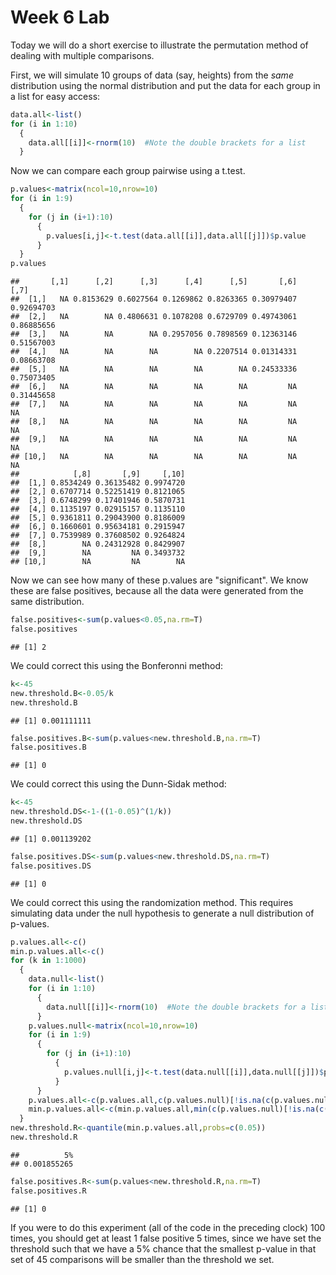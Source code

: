 Week 6 Lab
=============
  
Today we will do a short exercise to illustrate the permutation method of dealing with multiple comparisons.

First, we will simulate 10 groups of data (say, heights) from the *same* distribution using the normal distribution and put the data for each group in a list for easy access:


```r
data.all<-list()
for (i in 1:10)
  {
    data.all[[i]]<-rnorm(10)  #Note the double brackets for a list
  }
```

Now we can compare each group pairwise using a t.test.


```r
p.values<-matrix(ncol=10,nrow=10)
for (i in 1:9)
  {
    for (j in (i+1):10)
      {
        p.values[i,j]<-t.test(data.all[[i]],data.all[[j]])$p.value 
      }
  }
p.values
```

```
##       [,1]      [,2]      [,3]      [,4]      [,5]       [,6]       [,7]
##  [1,]   NA 0.8153629 0.6027564 0.1269862 0.8263365 0.30979407 0.92694703
##  [2,]   NA        NA 0.4806631 0.1078208 0.6729709 0.49743061 0.86885656
##  [3,]   NA        NA        NA 0.2957056 0.7898569 0.12363146 0.51567003
##  [4,]   NA        NA        NA        NA 0.2207514 0.01314331 0.08663708
##  [5,]   NA        NA        NA        NA        NA 0.24533336 0.75073405
##  [6,]   NA        NA        NA        NA        NA         NA 0.31445658
##  [7,]   NA        NA        NA        NA        NA         NA         NA
##  [8,]   NA        NA        NA        NA        NA         NA         NA
##  [9,]   NA        NA        NA        NA        NA         NA         NA
## [10,]   NA        NA        NA        NA        NA         NA         NA
##            [,8]       [,9]     [,10]
##  [1,] 0.8534249 0.36135482 0.9974720
##  [2,] 0.6707714 0.52251419 0.8121065
##  [3,] 0.6748299 0.17401946 0.5870731
##  [4,] 0.1135197 0.02915157 0.1135110
##  [5,] 0.9361811 0.29043900 0.8186009
##  [6,] 0.1660601 0.95634181 0.2915947
##  [7,] 0.7539989 0.37608502 0.9264824
##  [8,]        NA 0.24312928 0.8429907
##  [9,]        NA         NA 0.3493732
## [10,]        NA         NA        NA
```

Now we can see how many of these p.values are "significant". We know these are false positives, because all the data were generated from the same distribution.


```r
false.positives<-sum(p.values<0.05,na.rm=T)
false.positives
```

```
## [1] 2
```

We could correct this using the Bonferonni method:


```r
k<-45
new.threshold.B<-0.05/k
new.threshold.B
```

```
## [1] 0.001111111
```

```r
false.positives.B<-sum(p.values<new.threshold.B,na.rm=T)
false.positives.B
```

```
## [1] 0
```

We could correct this using the Dunn-Sidak method:


```r
k<-45
new.threshold.DS<-1-((1-0.05)^(1/k))
new.threshold.DS
```

```
## [1] 0.001139202
```

```r
false.positives.DS<-sum(p.values<new.threshold.DS,na.rm=T)
false.positives.DS
```

```
## [1] 0
```

We could correct this using the randomization method. This requires simulating data under the null hypothesis to generate a null distribution of p-values.



```r
p.values.all<-c()
min.p.values.all<-c()
for (k in 1:1000)
  {
    data.null<-list()
    for (i in 1:10)
      {
        data.null[[i]]<-rnorm(10)  #Note the double brackets for a list
      }
    p.values.null<-matrix(ncol=10,nrow=10)
    for (i in 1:9)
      {
        for (j in (i+1):10)
          {
            p.values.null[i,j]<-t.test(data.null[[i]],data.null[[j]])$p.value 
          }
      }
    p.values.all<-c(p.values.all,c(p.values.null)[!is.na(c(p.values.null))])
    min.p.values.all<-c(min.p.values.all,min(c(p.values.null)[!is.na(c(p.values.null))]))
  }
new.threshold.R<-quantile(min.p.values.all,probs=c(0.05))
new.threshold.R
```

```
##          5% 
## 0.001855265
```

```r
false.positives.R<-sum(p.values<new.threshold.R,na.rm=T)
false.positives.R
```

```
## [1] 0
```

If you were to do this experiment (all of the code in the preceding clock) 100 times, you should get at least 1 false positive 5 times, since we have set the threshold such that we have a 5% chance that the smallest p-value in that set of 45 comparisons will be smaller than the threshold we set.
